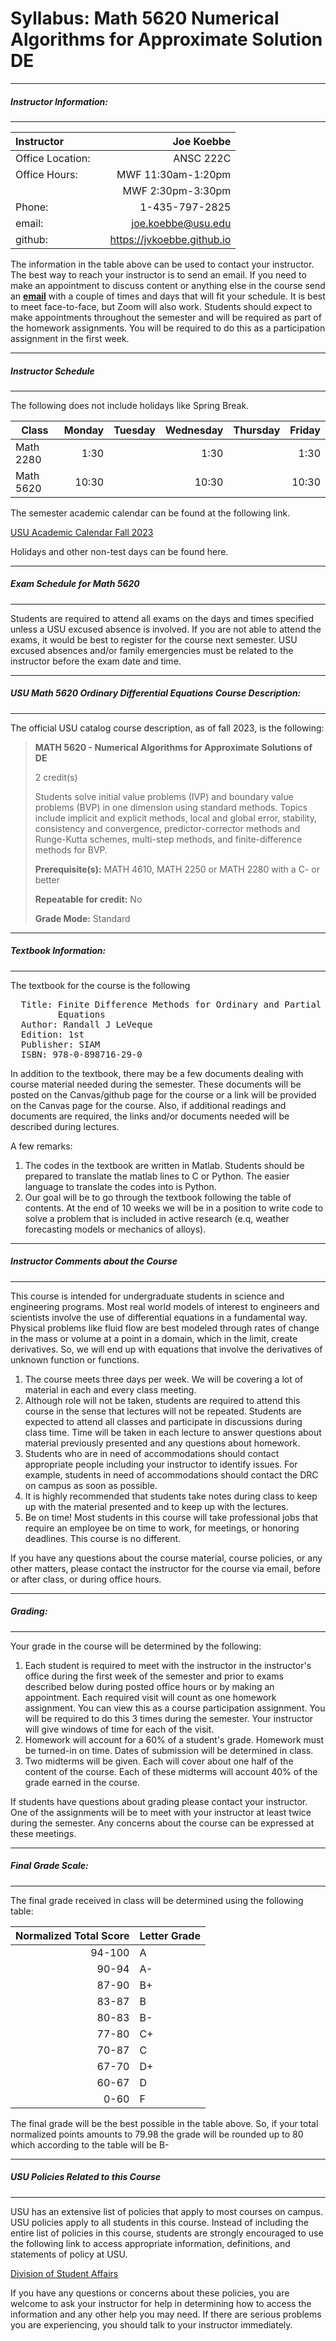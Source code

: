# Syllabus: Math 5620 Numerical Algorithms for Approximate Solution DE

<hr>

##### Instructor Information:

<hr>

| Instructor       |                 |  Joe Koebbe                 |
| :--------------- | --------------- | --------------------------: |
| Office Location: |                 |  ANSC 222C                  |
| Office Hours:    |                 |  MWF 11:30am-1:20pm         |
|                  |                 |  MWF 2:30pm-3:30pm         |
| Phone:           |                 |  1-435-797-2825             |
| email:           |                 |  joe.koebbe@usu.edu         |
| github:          |                 |  https://jvkoebbe.github.io |

The information in the table above can be used to contact your instructor. The
best way to reach your instructor is to send an email. If you need to make an
appointment to discuss content or anything else in the course send an
**[email](joe.koebbe@usu.edu)** with a couple of times and days that will fit
your schedule. It is best to meet face-to-face, but Zoom will also work.
Students should expect to make appointments throughout the semester and will be
required as part of the homework assignments. You will be required to do this as
a participation assignment in the first week.

<hr>

##### Instructor Schedule

<hr>

The following does not include holidays like Spring Break.

| Class     | Monday | Tuesday | Wednesday |  Thursday | Friday |
| --------- | -----: | ------- | --------: | --------- | -----: |
| Math 2280 |  1:30  |         |  1:30     |           |  1:30  |
| Math 5620 | 10:30  |         | 10:30     |           | 10:30  |

The semester academic calendar can be found at the following link.

[USU Academic Calendar Fall 2023](https://www.usu.edu/calendar/academic/)

Holidays and other non-test days can be found here.

<hr>

##### Exam Schedule for Math 5620

<hr>

Students are required to attend all exams on the days and times specified unless
a USU excused absence is involved. If you are not able to attend the exams, it
would be best to register for the course next semester. USU excused absences
and/or family emergencies must be related to the instructor before the exam date
and time.

<hr>

##### USU Math 5620 Ordinary Differential Equations Course Description:

<hr>

The official USU catalog course description, as of fall 2023, is the
following:

> **MATH 5620 - Numerical Algorithms for Approximate Solutions of DE**
>
> 2 credit(s)
>
>Students solve initial value problems (IVP) and boundary value problems (BVP)
> in one dimension using standard methods. Topics include implicit and explicit
> methods, local and global error, stability, consistency and convergence,
> predictor-corrector methods and Runge-Kutta schemes, multi-step methods, and
> finite-difference methods for BVP.
>
> **Prerequisite(s):** MATH 4610, MATH 2250 or MATH 2280 with a C- or better
>
> **Repeatable for credit:** No
>
> **Grade Mode:** Standard

<hr>

##### Textbook Information:

<hr>

The textbook for the course is the following

<pre>
  Title: Finite Difference Methods for Ordinary and Partial Differential
         Equations
  Author: Randall J LeVeque 
  Edition: 1st
  Publisher: SIAM
  ISBN: 978-0-898716-29-0 
</pre>

In addition to the textbook, there may be a few documents dealing with course
material needed during the semester. These documents will be posted on the
Canvas/github page for the course or a link will be provided on the Canvas page
for the course. Also, if additional readings and documents are required, the
links and/or documents needed will be described during lectures.

A few remarks:

1. The codes in the textbook are written in Matlab. Students should be prepared
   to translate the matlab lines to C or Python. The easier language to
   translate the codes into is Python. 
2. Our goal will be to go through the textbook following the table of contents.
   At the end of 10 weeks we will be in a position to write code to solve a
   problem that is included in active research (e.q, weather forecasting models
   or mechanics of alloys).

<hr>

##### Instructor Comments about the Course

<hr>

This course is intended for undergraduate students in science and engineering
programs. Most real world models of interest to engineers and scientists involve
the use of differential equations in a fundamental way. Physical problems like
fluid flow are best modeled through rates of change in the mass or volume at a
point in a domain, which in the limit, create derivatives. So, we will end up
with equations that involve the derivatives of unknown function or functions.

1. The course meets three days per week. We will be covering a lot of material
   in each and every class meeting.
2. Although role will not be taken, students are required to attend this course
   in the sense that lectures will not be repeated. Students are expected to
   attend all classes and participate in discussions during class time. Time
   will be taken in each lecture to answer questions about material previously
   presented and any questions about homework.
3. Students who are in need of accommodations should contact appropriate people 
   including your instructor to identify issues. For example, students in need
   of accommodations should contact the DRC on campus as soon as possible.
4. It is highly recommended that students take notes during class to keep up
   with the material presented and to keep up with the lectures.
5. Be on time! Most students in this course will take professional jobs that
   require an employee be on time to work, for meetings, or honoring deadlines.
   This course is no different.

If you have any questions about the course material, course policies, or any
other matters, please contact the instructor for the course via email, before
or after class, or during office hours.

<hr>

##### Grading:

<hr>

Your grade in the course will be determined by the following:

1. Each student is required to meet with the instructor in the instructor's
   office during the first week of the semester and prior to exams described
   below during posted office hours or by making an appointment. Each required
   visit will count as one homework assignment. You can view this as a course
   participation assignment. You will be required to do this 3 times during the
   semester. Your instructor will give windows of time for each of the visit.
2. Homework will account for a 60% of a student's grade. Homework must be
   turned-in on time. Dates of submission will be determined in class.
3. Two midterms will be given. Each will cover about one half of the content of
   the course. Each of these midterms will account 40% of the
   grade earned in the course.

If students have questions about grading please contact your instructor. One of
the assignments will be to meet with your instructor at least twice during the
semester. Any concerns about the course can be expressed at these meetings.

<hr>

##### Final Grade Scale:

<hr>

The final grade received in class will be determined using the following table:

| Normalized Total Score | Letter Grade |
| ---------------------: | :----------- |
| 94-100                 | A            |
| 90-94                  | A-           |
| 87-90                  | B+           |
| 83-87                  | B            |
| 80-83                  | B-           |
| 77-80                  | C+           |
| 70-87                  | C            |
| 67-70                  | D+           |
| 60-67                  | D            |
| 0-60                   | F            |

The final grade will be the best possible in the table above. So, if your total normalized points amounts to 79.98 the grade will be rounded up to 80 which according to the table will be B-

<hr>

##### USU Policies Related to this Course

<hr>

USU has an extensive list of policies that apply to most courses on campus. USU
policies apply to all students in this course. Instead of including the entire
list of policies in this course, students are strongly encouraged to use the
following link to access appropriate information, definitions, and statements
of policy at USU.

[Division of Student Affairs](https://www.usu.edu/student-affairs/index)

If you have any questions or concerns about these  policies, you are welcome to ask your instructor for help in determining how to access the information and any other help you may need. If there are serious problems you are experiencing, you should talk to your instructor immediately.

